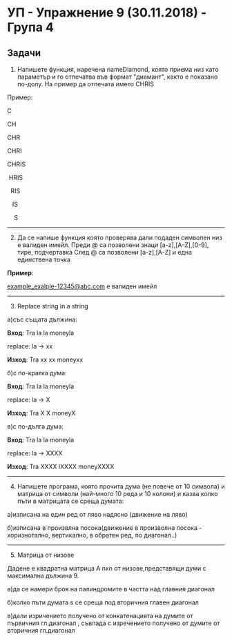 # УП - Упражнение 9 (30.11.2018) - Група 4

## Задачи

1. Напишете функция, наречена nameDiamond, която приема низ като параметър и го отпечатва във формат
"диамант", както е показано по-долу. На пример да отпечата името CHRIS

Пример:

C

CH

CHR

CHRI

CHRIS

&nbsp;HRIS

&nbsp;&nbsp;RIS

&nbsp;&nbsp;&nbsp;IS

&nbsp;&nbsp;&nbsp;&nbsp;S

***

2. Да се напише функция която проверява дали подаден символен низ е валиден имейл.
Преди @ са позволени знаци [a-z],[A-Z],[0-9], тире, подчертавка
След @ са позволени [a-z],[A-Z] и една единствена точка

**Пример**: 

example_exalple-12345@abc.com е валиден имейл

***

3. Replace string in a string 

а)със същата дължина: 

**Вход**: Tra la la moneyla 

replace: la -> xx 

**Изход**: Tra xx xx moneyxx


б)с по-кратка дума: 

**Вход**: Tra la la moneyla 

replace: la -> X 

**Изход**: Tra X X moneyX


в)с по-дълга дума: 

**Вход**: Tra la la moneyla 

replace: la -> XXXX 

**Изход**: Tra XXXX lXXXX moneyXXXX

***

4. Напишете програма, която прочита дума (не повече от 10 символа) и матрица от символи (най-много 10 реда и 10 колони) и казва колко пъти в матрицата се среща думата: 

а)изписана на един ред от ляво надясно (движение на ляво)

б)изписана в произвлна посока(движение в произволна посока - хоризнотално, вертикално, в обратен ред, по диагонал..)

***

5. Матрица от низове 

Дадене е квадратна матрица А nxn от низове,представящи думи с максимална дължина 9.

а)да се намери броя на палиндромите в частта над главния диагонал

б)колко пъти думата s се среща под вторичния главен диагонал

в)дали изричението получено от конкатенацията на думите от първичния гл.диагонал , съвпада с изречението получено от думите от вторичния гл.диагонал 
